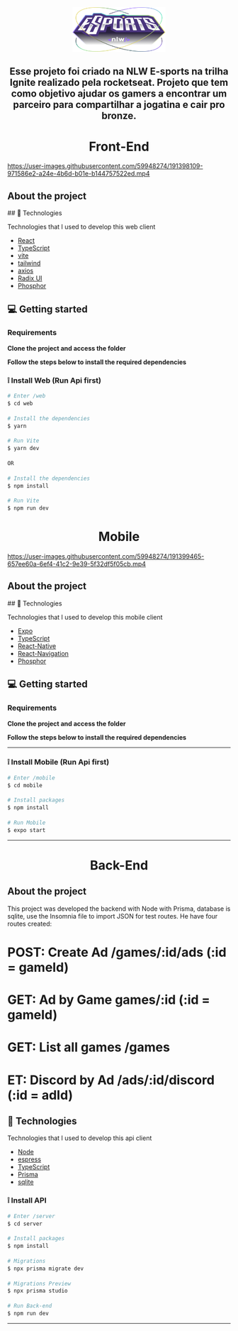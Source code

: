 <div align='center'>
  <img src='./.github/logo.png' width='210' height='100'/>
</div>

<h2 align='center'>
  Esse projeto foi criado na NLW E-sports na trilha Ignite realizado pela rocketseat.
  Projeto que tem como objetivo ajudar os gamers a encontrar um parceiro para compartilhar a jogatina e cair pro bronze.
</h2>

<h1 align="center">
  Front-End
</h1>



https://user-images.githubusercontent.com/59948274/191398109-971586e2-a24e-4b6d-b01e-b144757522ed.mp4





<h2 >
	About the project
</h2>
## 🚀 Technologies

Technologies that I used to develop this web client

- [React](https://reactjs.org)
- [TypeScript](https://www.typescriptlang.org/)
- [vite](https://vitejs.dev)
- [tailwind](https://tailwindui.com)
- [axios](https://axios-http.com/docs/intro)
- [Radix UI](https://www.radix-ui.com)
- [Phosphor](https://phosphoricons.com)


## 💻 Getting started

### Requirements

**Clone the project and access the folder**


**Follow the steps below to install the required dependencies**

### ❕ Install Web (Run Api first)

```bash
# Enter /web
$ cd web

# Install the dependencies
$ yarn

# Run Vite
$ yarn dev

OR

# Install the dependencies
$ npm install

# Run Vite
$ npm run dev
```

<h1 align="center">
  Mobile
</h1>

https://user-images.githubusercontent.com/59948274/191399465-657ee60a-6ef4-41c2-9e39-5f32df5f05cb.mp4


<h2 >
	About the project
</h2>
## 🚀 Technologies

Technologies that I used to develop this mobile client

- [Expo](https://expo.dev)
- [TypeScript](https://www.typescriptlang.org/)
- [React-Native](https://reactnative.dev)
- [React-Navigation](https://reactnavigation.org)
- [Phosphor](https://phosphoricons.com)


## 💻 Getting started

### Requirements

**Clone the project and access the folder**


**Follow the steps below to install the required dependencies**

---

### ❕ Install Mobile (Run Api first)

```bash
# Enter /mobile
$ cd mobile

# Install packages
$ npm install

# Run Mobile
$ expo start
```

---
<h1 align="center">
  Back-End
</h1>
<h2 >
	About the project
</h2>
This project was developed the backend with Node with Prisma, database is sqlite, use the Insomnia file to import JSON for test routes. He have four routes created:


# POST: Create Ad /games/:id/ads (:id = gameId)
# GET: Ad by Game games/:id (:id = gameId)
# GET: List all games /games
# ET: Discord by Ad /ads/:id/discord (:id = adId)


## 🚀 Technologies

Technologies that I used to develop this api client

- [Node](https://nodejs.org/en/)
- [espress](https://expressjs.com)
- [TypeScript](https://www.typescriptlang.org/)
- [Prisma](https://www.prisma.io/)
- [sqlite](https://www.sqlite.org/index.html)

### ❕ Install API

```bash
# Enter /server
$ cd server

# Install packages
$ npm install

# Migrations
$ npx prisma migrate dev

# Migrations Preview
$ npx prisma studio

# Run Back-end
$ npm run dev
```

---

